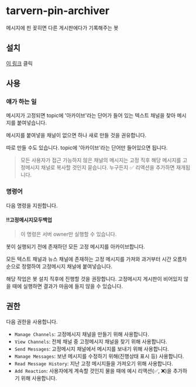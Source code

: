 # tarvern-pin-archiver

메시지에 핀 꽂히면 다른 게시판에다가 기록해주는 봇

## 설치

[이 링크](https://discord.com/api/oauth2/authorize?client_id=786477765205426176&permissions=76880&scope=bot) 클릭

## 사용

### 얘가 하는 일

메시지가 고정되면 topic에 '아카이브'라는 단어가 들어 있는 텍스트 채널을 찾아 메시지를 붙여넣습니다.

메시지를 붙여넣을 채널이 없으면 하나 새로 만들 것을 권유합니다.

따로 만들 수도 있습니다. topic에 '아카이브'라는 단어만 들어있으면 됩니다.

> 모든 사용자가 접근 가능하지 않은 채널의 메시지는 고정 직후 해당 메시지를 고정메시지 채널로 복사할 것인지 묻습니다. 누구든지 ✅ 리액션을 추가하면 재개됩니다.

### 명령어

다음 명령을 지원합니다.

#### !!고정메시지모두백업

> 이 명령은 서버 owner만 실행할 수 있습니다.

봇이 실행되기 전에 존재하던 모든 고정 메시지를 아카이브합니다.

모든 텍스트 채널과 뉴스 채널에 존재하는 고정 메시지를 가져와 과거부터 시간 오름차순으로 정렬하여 고정메시지 채널에 붙여넣습니다.

해당 작업은 봇 설치 직후에 진행할 것을 권장합니다. 고정메시지 게시판이 비어있지 않을 때에 실행하면 결과가 마음에 들지 않을 수 있습니다.

## 권한

다음 권한을 사용합니다.

- `Manage Channels`: 고정메시지 채널을 만들기 위해 사용합니다.
- `View Channels`: 전체 채널 중 고정메시지 채널을 찾기 위해 사용합니다.
- `Send Messages`: 고정메시지 채널에서 메시지를 보내기 위해 사용합니다.
- `Manage Messages`: 보낸 메시지를 수정하기 위해(진행상태 표시 등) 사용합니다.
- `Read Message History`: 지난 고정 메시지들을 가져오기 위해 사용합니다.
- `Add Reaction`: 사용자에게 계속할 것인지 물을 때에 예시 리액션(✅, ❌)을 추가하기 위해 사용합니다.